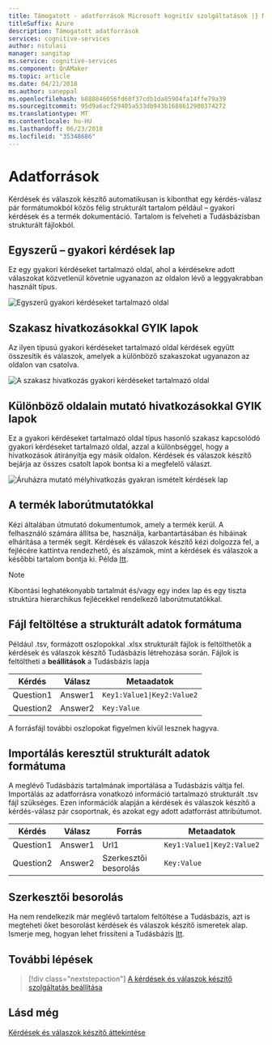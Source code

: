 ```yaml
---
title: Támogatott - adatforrások Microsoft kognitív szolgáltatások |} Microsoft Docs
titleSuffix: Azure
description: Támogatott adatforrások
services: cognitive-services
author: nstulasi
manager: sangitap
ms.service: cognitive-services
ms.component: QnAMaker
ms.topic: article
ms.date: 04/21/2018
ms.author: saneppal
ms.openlocfilehash: b888846056fd60f37cdb1da85904fa14ffe79a39
ms.sourcegitcommit: 95d9a6acf29405a533db943b1688612980374272
ms.translationtype: MT
ms.contentlocale: hu-HU
ms.lasthandoff: 06/23/2018
ms.locfileid: "35348686"
---
```

# <a name="data-sources"></a>Adatforrások 
Kérdések és válaszok készítő automatikusan is kibonthat egy kérdés-válasz pár formátumokból közös félig strukturált tartalom például – gyakori kérdések és a termék dokumentáció. Tartalom is felveheti a Tudásbázisban strukturált fájlokból.

## <a name="plain-faq-pages"></a>Egyszerű – gyakori kérdések lap
Ez egy gyakori kérdéseket tartalmazó oldal, ahol a kérdésekre adott válaszokat közvetlenül követnie ugyanazon az oldalon lévő a leggyakrabban használt típus. 

![Egyszerű gyakori kérdéseket tartalmazó oldal](../media/qnamaker-concepts-datasources/plain-faq.png) 

 

## <a name="faq-pages-with-section-links"></a>Szakasz hivatkozásokkal GYIK lapok 
Az ilyen típusú gyakori kérdéseket tartalmazó oldal kérdések együtt összesítik és válaszok, amelyek a különböző szakaszokat ugyanazon az oldalon van csatolva.

 ![A szakasz hivatkozás gyakori kérdéseket tartalmazó oldal](../media/qnamaker-concepts-datasources/sectionlink-faq.png) 


## <a name="faq-pages-with-links-to-different-pages"></a>Különböző oldalain mutató hivatkozásokkal GYIK lapok 
Ez a gyakori kérdéseket tartalmazó oldal típus hasonló szakasz kapcsolódó gyakori kérdéseket tartalmazó oldal, azzal a különbséggel, hogy a hivatkozások átirányítja egy másik oldalon. Kérdések és válaszok készítő bejárja az összes csatolt lapok bontsa ki a megfelelő választ.

 ![Áruházra mutató mélyhivatkozás gyakran ismételt kérdések lap](../media/qnamaker-concepts-datasources/deeplink-faq.png) 


## <a name="product-manuals"></a>A termék laborútmutatókkal

Kézi általában útmutató dokumentumok, amely a termék kerül. A felhasználó számára állítsa be, használja, karbantartásában és hibáinak elhárítása a termék segít. Kérdések és válaszok készítő kézi dolgozza fel, a fejlécére kattintva rendezhető, és alszámok, mint a kérdések és válaszok a későbbi tartalom bontja ki. Példa [Itt](http://download.microsoft.com/download/2/9/B/29B20383-302C-4517-A006-B0186F04BE28/surface-pro-4-user-guide-EN.pdf).

> [!NOTE]
> Kibontási leghatékonyabb tartalmát és/vagy egy index lap és egy tiszta struktúra hierarchikus fejlécekkel rendelkező laborútmutatókkal.


## <a name="structured-data-format-through-file-upload"></a>Fájl feltöltése a strukturált adatok formátuma

Például .tsv, formázott oszlopokkal .xlsx strukturált fájlok is feltölthetők a kérdések és válaszok készítő Tudásbázis létrehozása során. Fájlok is feltöltheti a **beállítások** a Tudásbázis lapja

| Kérdés  | Válasz  | Metaadatok                |
|-----------|---------|-------------------------|
| Question1 | Answer1 | `Key1:Value1\|Key2:Value2` |
| Question2 | Answer2 |      `Key:Value`           |
A forrásfájl további oszlopokat figyelmen kívül lesznek hagyva.

## <a name="structured-data-format-through-import"></a>Importálás keresztül strukturált adatok formátuma
A meglévő Tudásbázis tartalmának importálása a Tudásbázis váltja fel. Importálás az adatforrásra vonatkozó információ tartalmazó strukturált .tsv fájl szükséges. Ezen információk alapján a kérdések és válaszok készítő a kérdés-válasz pár csoportnak, és azokat egy adott adatforrást attribútumot.

| Kérdés  | Válasz  | Forrás| Metaadatok                |
|-----------|---------|----|---------------------|
| Question1 | Answer1 | Url1|`Key1:Value1\|Key2:Value2` |
| Question2 | Answer2 | Szerkesztői besorolás|    `Key:Value`       |

## <a name="editorial"></a>Szerkesztői besorolás
Ha nem rendelkezik már meglévő tartalom feltöltése a Tudásbázis, azt is megteheti őket besorolást kérdések és válaszok készítő ismeretek alap. Ismerje meg, hogyan lehet frissíteni a Tudásbázis [Itt](../How-To/edit-knowledge-base.md).

## <a name="next-steps"></a>További lépések

> [!div class="nextstepaction"]
> [A kérdések és válaszok készítő szolgáltatás beállítása](../How-To/set-up-qnamaker-service-azure.md)

## <a name="see-also"></a>Lásd még 

[Kérdések és válaszok készítő áttekintése](../Overview/overview.md)